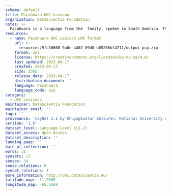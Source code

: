 ```yaml
---
schema: default
title: Pacahuara UKC Lexicon
organization: DataScientia Foundation
notes: >-
  Pacahuara is a language from the  family, spoken in South America. The UKC Lexicon of Pacahuara is represented as a lexico-semantic network. It consists of words, word senses, synsets, as well as sense-level and synset-level relationships.
resources:
  - name: Pacahuara UKC Lexicon LMF format
    url: >-
      resources/9fc16608-9a0e-4402-89d8-b05265bf4711/output-pcp.zip
    format: xml
    license: https://creativecommons.org/licenses/by-nc-sa/4.0/
    last_updated: 2023-04-17
    created: 2023-04-17
    size: 2382
    release_date: 2023-04-17
    distribution_document: ''
    language: Pacahuara
    language_code: pcp
category:
  - UKC Lexicons
maintainer: DataScientia Foundation
maintainer_email: ''
tags: ''
provenance: 'CogNet 2.1 by Khuyagbaatar Batsuren, National University of Mongolia (http://cognet.ukc.disi.unitn.it); Native Languages of the Americas 2021.11. by Laura Redish and Orrin Lewis (http://www.native-languages.org); Princeton WordNet 2.1 by Princeton University (https://wordnet.princeton.edu)'
version: '1.0'
dataset_level: Language Level (L1-2)
dataset_access: Open Access
dataset_description: ''
landing_page: ''
date_of_collection: ''
words: 31
synsets: 17
senses: 34
sense_relations: 0
synset_relations: 1
more_information: http://ukc.datascientia.eu/
latitude_map: -11.9968
longitude_map: -65.5568
---
```


